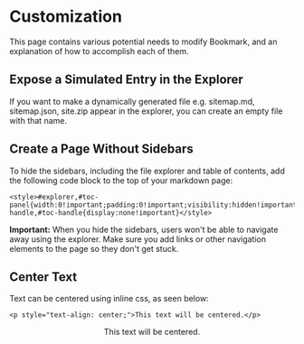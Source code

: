 # Customization

This page contains various potential needs to modify Bookmark, and an explanation of how to accomplish each of them.
## Expose a Simulated Entry in the Explorer

If you want to make a dynamically generated file e.g. sitemap.md, sitemap.json, site.zip appear in the explorer, you can create an empty file with that name.

## Create a Page Without Sidebars

To hide the sidebars, including the file explorer and table of contents, add the following code block to the top of your markdown page:

```
<style>#explorer,#toc-panel{width:0!important;padding:0!important;visibility:hidden!important;overflow:hidden!important;transition:none!important}#explorer-handle,#toc-handle{display:none!important}</style>
```

**Important:** When you hide the sidebars, users won't be able to navigate away using the explorer. Make sure you add links or other navigation elements to the page so they don't get stuck.

## Center Text
Text can be centered using inline css, as seen below:

`<p style="text-align: center;">This text will be centered.</p>`
<p style="text-align: center;">This text will be centered.</p>
